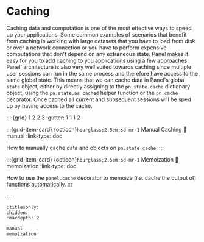 # Caching

Caching data and computation is one of the most effective ways to speed up your applications. Some common examples of scenarios that benefit from caching is working with large datasets that you have to load from disk or over a network connection or you have to perform expensive computations that don't depend on any extraneous state. Panel makes it easy for you to add caching to you applications using a few approaches. Panel' architecture is also very well suited towards caching since multiple user sessions can run in the same process and therefore have access to the same global state. This means that we can cache data in Panel's global `state` object, either by directly assigning to the `pn.state.cache` dictionary object, using the `pn.state.as_cached` helper function or the `pn.cache` decorator. Once cached all current and subsequent sessions will be sped up by having access to the cache.

::::{grid} 1 2 2 3
:gutter: 1 1 1 2

:::{grid-item-card} {octicon}`hourglass;2.5em;sd-mr-1` Manual Caching
:link: manual
:link-type: doc

How to manually cache data and objects on `pn.state.cache`.
:::

:::{grid-item-card} {octicon}`hourglass;2.5em;sd-mr-1` Memoization
:link: memoization
:link-type: doc

How to use the `panel.cache` decorator to memoize (i.e. cache the output of) functions automatically.
:::

::::

```{toctree}
:titlesonly:
:hidden:
:maxdepth: 2

manual
memoization
```